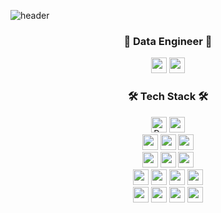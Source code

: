 ![header](https://capsule-render.vercel.app/api?type=waving&color=gradient&height=190&section=header&text=JISU's%20GITHUB!&fontSize=50)

<div align=center>
  
  ### 🌱 Data Engineer 🌱
  <p align="center">
   <a href="mailto:s.zisu0417@gmail.com"><img height="25em" src="https://img.shields.io/badge/Gmail-d14836?style=flat-square&logo=Gmail&logoColor=white&link=gkdms325@gmail.com"/></a>
   <a href="https://hub.docker.com/u/zisu17" target="_blank"><img height="25em" src="https://img.shields.io/badge/DockerHub-2496ED?style=flat-square&logo=Docker&logoColor=white"/></a>
  </p>
  
  ### 🛠 Tech Stack 🛠
  <img height="25em" alt="Python" src ="https://img.shields.io/badge/Python-3776AB.svg?&style=flat-square&logo=Python&logoColor=white"/>
  <img height="25em" src="https://img.shields.io/badge/Spark-E25A1C?style=flat-square&logo=Apache Spark&logoColor=white"> 
  <br />
  <img height="25em" src="https://img.shields.io/badge/Docker-2496ED?style=flat-square&logo=Docker&logoColor=white"> 
  <img height="25em" src="https://img.shields.io/badge/Hadoop-66CCFF?style=flat-square&logo=ApacheHadoop&logoColor=white"> 
  <img height="25em" src="https://img.shields.io/badge/Oracle-F80000?style=flat-square&logo=Oracle&logoColor=white"> 
  <br />
  <img height="25em" src="https://img.shields.io/badge/Airflow-017CEE?style=flat-square&logo=Apache Airflow&logoColor=white"> 
  <img height="25em" src="https://img.shields.io/badge/Kafka-231F20?style=flat-square&logo=Apache Kafka&logoColor=white"> 
  <img height="25em" src="https://img.shields.io/badge/Postman-FF6C37?style=flat-square&logo=Postman&logoColor=white"/> 
  <br />
  <img height="25em" src="https://img.shields.io/badge/HTML5-E34F26?style=flat-square&logo=html5&logoColor=white"> 
  <img height="25em" src="https://img.shields.io/badge/CSS-1572B6?style=flat-square&logo=css3&logoColor=white"> 
  <img height="25em" src="https://img.shields.io/badge/Javascript-F7DF1E?style=flat-square&logo=javascript&logoColor=white">
  <img height="25em" src="https://img.shields.io/badge/Django-092E20?style=flat-square&logo=django&logoColor=white">
  <br />
  <img height="25em" src="https://img.shields.io/badge/Git-F05032?style=flat-square&logo=git&logoColor=white">
  <img height="25em" src="https://img.shields.io/badge/Github-181717?style=flat-square&logo=github&logoColor=white">
  <img height="25em" src="https://img.shields.io/badge/Slack-4A154B?style=flat-square&logo=Slack&logoColor=white">
  <img height="25em" src="https://img.shields.io/badge/Trello-0052CC?style=flat-square&logo=Trello&logoColor=white">
  
  <br />
  <br />
  <br />
  
</div>

<!--
**zisu17/zisu17** is a ✨ _special_ ✨ repository because its `README.md` (this file) appears on your GitHub profile.

Here are some ideas to get you started:

- 🔭 I’m currently working on ...
- 🌱 I’m currently learning ...
- 👯 I’m looking to collaborate on ...
- 🤔 I’m looking for help with ...
- 💬 Ask me about ...
- 📫 How to reach me: ...
- 😄 Pronouns: ...
- ⚡ Fun fact: ...
-->

